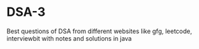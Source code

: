 # DSA-3
Best questions of DSA from different websites like gfg, leetcode, interviewbit with notes and solutions in java

